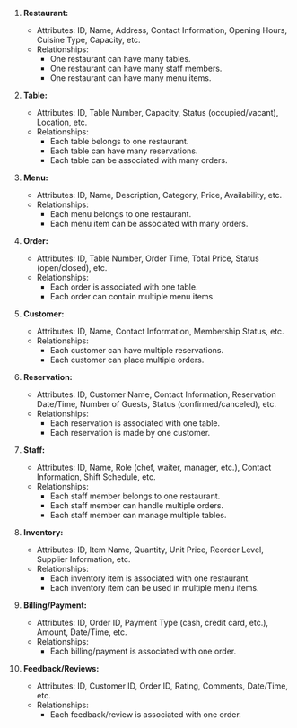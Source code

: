 1. **Restaurant:**

   - Attributes: ID, Name, Address, Contact Information, Opening Hours, Cuisine Type, Capacity, etc.
   - Relationships:
     - One restaurant can have many tables.
     - One restaurant can have many staff members.
     - One restaurant can have many menu items.

2. **Table:**

   - Attributes: ID, Table Number, Capacity, Status (occupied/vacant), Location, etc.
   - Relationships:
     - Each table belongs to one restaurant.
     - Each table can have many reservations.
     - Each table can be associated with many orders.

3. **Menu:**

   - Attributes: ID, Name, Description, Category, Price, Availability, etc.
   - Relationships:
     - Each menu belongs to one restaurant.
     - Each menu item can be associated with many orders.

4. **Order:**

   - Attributes: ID, Table Number, Order Time, Total Price, Status (open/closed), etc.
   - Relationships:
     - Each order is associated with one table.
     - Each order can contain multiple menu items.

5. **Customer:**

   - Attributes: ID, Name, Contact Information, Membership Status, etc.
   - Relationships:
     - Each customer can have multiple reservations.
     - Each customer can place multiple orders.

6. **Reservation:**

   - Attributes: ID, Customer Name, Contact Information, Reservation Date/Time, Number of Guests, Status (confirmed/canceled), etc.
   - Relationships:
     - Each reservation is associated with one table.
     - Each reservation is made by one customer.

7. **Staff:**

   - Attributes: ID, Name, Role (chef, waiter, manager, etc.), Contact Information, Shift Schedule, etc.
   - Relationships:
     - Each staff member belongs to one restaurant.
     - Each staff member can handle multiple orders.
     - Each staff member can manage multiple tables.

8. **Inventory:**

   - Attributes: ID, Item Name, Quantity, Unit Price, Reorder Level, Supplier Information, etc.
   - Relationships:
     - Each inventory item is associated with one restaurant.
     - Each inventory item can be used in multiple menu items.

9. **Billing/Payment:**

   - Attributes: ID, Order ID, Payment Type (cash, credit card, etc.), Amount, Date/Time, etc.
   - Relationships:
     - Each billing/payment is associated with one order.

10. **Feedback/Reviews:**
    - Attributes: ID, Customer ID, Order ID, Rating, Comments, Date/Time, etc.
    - Relationships:
      - Each feedback/review is associated with one order.
